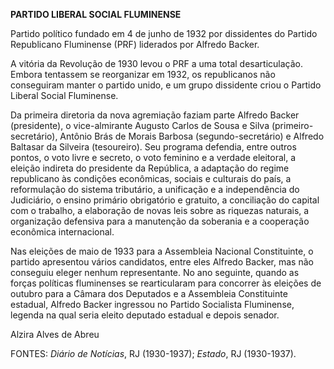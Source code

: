 **PARTIDO LIBERAL SOCIAL FLUMINENSE**

Partido político fundado em 4 de junho de 1932 por dissidentes do
Partido Republicano Fluminense (PRF) liderados por Alfredo Backer.

A vitória da Revolução de 1930 levou o PRF a uma total desarticulação.
Embora tentassem se reorganizar em 1932, os republicanos não conseguiram
manter o partido unido, e um grupo dissidente criou o Partido Liberal
Social Fluminense.

Da primeira diretoria da nova agremiação faziam parte Alfredo Backer
(presidente), o vice-almirante Augusto Carlos de Sousa e Silva
(primeiro-secretário), Antônio Brás de Morais Barbosa
(segundo-secretário) e Alfredo Baltasar da Silveira (tesoureiro). Seu
programa defendia, entre outros pontos, o voto livre e secreto, o voto
feminino e a verdade eleitoral, a eleição indireta do presidente da
República, a adaptação do regime republicano às condições econômicas,
sociais e culturais do país, a reformulação do sistema tributário, a
unificação e a independência do Judiciário, o ensino primário
obrigatório e gratuito, a conciliação do capital com o trabalho, a
elaboração de novas leis sobre as riquezas naturais, a organização
defensiva para a manutenção da soberania e a cooperação econômica
internacional.

Nas eleições de maio de 1933 para a Assembleia Nacional Constituinte, o
partido apresentou vários candidatos, entre eles Alfredo Backer, mas não
conseguiu eleger nenhum representante. No ano seguinte, quando as forças
políticas fluminenses se rearticularam para concorrer às eleições de
outubro para a Câmara dos Deputados e a Assembleia Constituinte
estadual, Alfredo Backer ingressou no Partido Socialista Fluminense,
legenda na qual seria eleito deputado estadual e depois senador.

Alzira Alves de Abreu

FONTES: *Diário de Notícias*, RJ (1930-1937); *Estado*, RJ (1930-1937).
